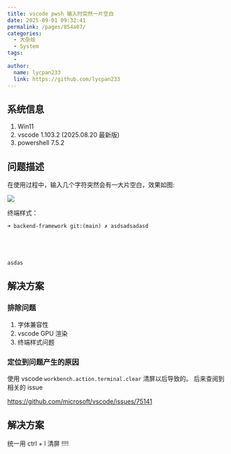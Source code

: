 ```yaml
---
title: vscode pwsh 输入时突然一片空白
date: 2025-09-01 09:32:41
permalink: /pages/854a07/
categories:
  - 大杂烩
  - System
tags:
  -
author:
  name: lycpan233
  link: https://github.com/lycpan233
---
```


## 系统信息

1. Win11
2. vscode 1.103.2 (2025.08.20 最新版)
3. powershell 7.5.2

## 问题描述

在使用过程中，输入几个字符突然会有一大片空白，效果如图:

![](/img/blog/2d0e4430-9629-4c40-9cfc-9b88045fa88b.png)

终端样式：

```pwsh
➜ backend-framework git:(main) ✗ asdsadsadasd





asdas
```

## 解决方案

### 排除问题

1. 字体兼容性
2. vscode GPU 渲染
3. 终端样式问题

### 定位到问题产生的原因

使用 vscode `workbench.action.terminal.clear` 清屏以后导致的。
后来查阅到相关的 issue

https://github.com/microsoft/vscode/issues/75141

## 解决方案

统一用 ctrl + l 清屏 !!!!
